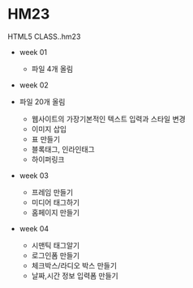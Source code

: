 # HM23
HTML5 CLASS..hm23

- week 01
  - 파일 4개 올림
  
 - week 02
  - 파일 20개 올림 
    - 웹사이트의 가장기본적인 텍스트 입력과 스타일 변경 
     - 이미지 삽입 
     - 표 만들기
     - 블록태그, 인라인태그
     - 하이퍼링크
  
- week 03
  - 프레임 만들기
  - 미디어 태그하기
  - 홈페이지 만들기
  
  
 - week 04
   - 시맨틱 태그알기
   - 로그인폼 만들기
   - 체크박스/라디오 박스 만들기 
   - 날짜,시간 정보 입력폼 만들기
